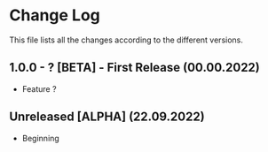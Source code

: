 # Change Log

This file lists all the changes according to the different versions.

## 1.0.0 - ? [BETA] - First Release (00.00.2022)

- Feature ?

## Unreleased [ALPHA] (22.09.2022)

- Beginning
